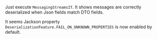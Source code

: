 Just execute `MessagingStreamsIT`.
It shows messages are correctly deserialized when Json fields match DTO fields.

It seems Jackson property `DeserializationFeature.FAIL_ON_UNKNOWN_PROPERTIES` is now enabled by default.